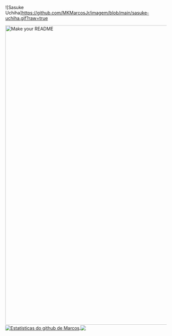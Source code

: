 ![Sasuke Uchiha]https://github.com/MKMarcosJr/imagem/blob/main/sasuke-uchiha.gif?raw=true

<img width="1834" height="938" alt="Make your README" src="https://github.com/user-attachments/assets/3fbbb0b3-1416-479f-af2f-f4d84418ba19" />


<a href="https://github.com/MKMarcosJr">
 <img align="center" src="https://github-readme-stats.vercel.app/api?username=MKMarcosJr&show_icons=true&theme=dark&line_height=27" alt="Estatísticas do github de Marcos"/>
</a>

<a href="https://github.com/MKMarcosJr">
  <img align="center" src="https://github-readme-stats.vercel.app/api/top-langs/?username=MKMarcosJr&theme=dark&hide_langs_below=1" />
</a>
